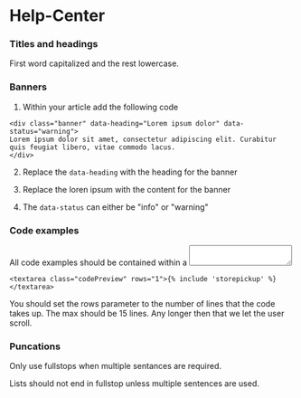 # Help-Center

### Titles and headings
First word capitalized and the rest lowercase.

### Banners

1. Within your article add the following code

```
<div class="banner" data-heading="Lorem ipsum dolor" data-status="warning">
Lorem ipsum dolor sit amet, consectetur adipiscing elit. Curabitur quis feugiat libero, vitae commodo lacus.
</div>
```

2. Replace the `data-heading` with the heading for the banner

3. Replace the loren ipsum with the content for the banner

4. The `data-status` can either be "info" or "warning"


### Code examples 

All code examples should be contained within a <textarea class="codePreview"></textarea>

```
<textarea class="codePreview" rows="1">{% include 'storepickup' %}</textarea>
```

You should set the rows parameter to the number of lines that the code takes up. The max should be 15 lines. Any longer then that we let the user scroll.

### Puncations
Only use fullstops when multiple sentances are required. 

Lists should not end in fullstop unless multiple sentences are used.

